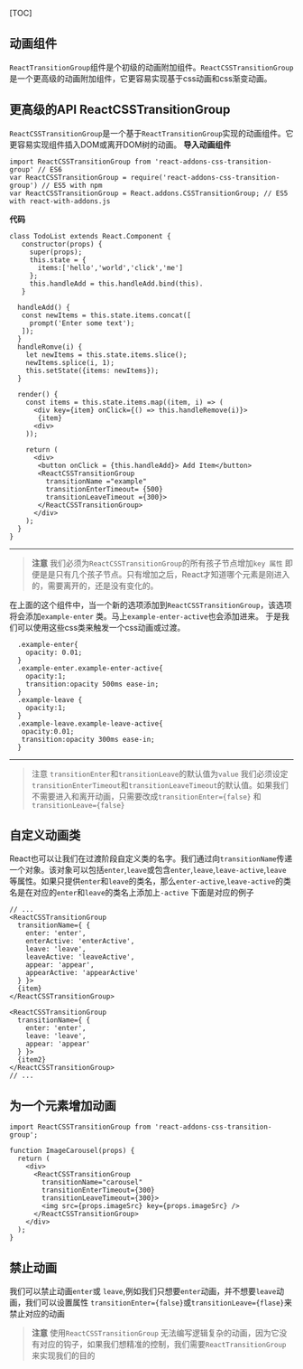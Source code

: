 <!--
author: 滇西之王
head: http://q.qlogo.cn/qqapp/100229475/C96DA226D9D07DECADAA54A78E9FEDF9/100
date: 2016-12-15
title: React动画实现
tags: reactjs
category: javascript
status: publish
summary: 本文介绍了ReactCSSTransitionGroup的使用
-->


[TOC]

## 动画组件
`ReactTransitionGroup`组件是个初级的动画附加组件。`ReactCSSTransitionGroup`是一个更高级的动画附加组件，它更容易实现基于css动画和css渐变动画。
## 更高级的API ReactCSSTransitionGroup
`ReactCSSTransitionGroup`是一个基于`ReactTransitionGroup`实现的动画组件。它更容易实现组件插入DOM或离开DOM树的动画。 
**导入动画组件**
```
import ReactCSSTransitionGroup from 'react-addons-css-transition-group' // ES6
var ReactCSSTransitionGroup = require('react-addons-css-transition-group') // ES5 with npm
var ReactCSSTransitionGroup = React.addons.CSSTransitionGroup; // ES5 with react-with-addons.js
```
**代码**
```
class TodoList extends React.Component {
   constructor(props) {
     super(props);
     this.state = {
       items:['hello','world','click','me']
     };
     this.handleAdd = this.handleAdd.bind(this).
   }

  handleAdd() {
   const newItems = this.state.items.concat([
     prompt('Enter some text');
   ]);
  }
  handleRomve(i) {
    let newItems = this.state.items.slice();
    newItems.splice(i, 1);
    this.setState({items: newItems});
  }

  render() {
    const items = this.state.items.map((item, i) => (
      <div key={item} onClick={() => this.handleRemove(i)}>
       {item}
      <div>
    ));

    return (
      <div>
       <button onClick = {this.handleAdd}> Add Item</button>
       <ReactCSSTransitionGroup
         transitionName ="example"
         transitionEnterTimeout= {500}
         transitionLeaveTimeout ={300}>
       </ReactCSSTransitionGroup>
      </div>
    );
  }
}
```
---
> **注意**
> 我们必须为`ReactCSSTransitionGroup`的所有孩子节点增加`key 属性` 即便是是只有几个孩子节点。只有增加之后，React才知道哪个元素是刚进入的，需要离开的，还是没有变化的。

在上面的这个组件中，当一个新的选项添加到`ReactCSSTransitionGroup`，该选项 将会添加`example-enter` 类。马上`example-enter-active`也会添加进来。
于是我们可以使用这些css类来触发一个css动画或过渡。
```
  .example-enter{
    opacity: 0.01;
  }
  .example-enter.example-enter-active{
    opacity:1;
    transition:opacity 500ms ease-in;
  }
  .example-leave {
    opacity:1;
  }
  .example-leave.example-leave-active{
   opacity:0.01;
   transition:opacity 300ms ease-in;
  }
```
---
> 注意
> `transitionEnter`和`transitionLeave`的默认值为`value` 我们必须设定`transitionEnterTimeout`和`transitionLeaveTimeout`的默认值。如果我们不需要进入和离开动画，只需要改成`transitionEnter={false}` 和`transitionLeave={false}`

## 自定义动画类
React也可以让我们在过渡阶段自定义类的名字。我们通过向`transitionName`传递一个对象。该对象可以包括`enter`,`leave`或包含`enter`,`leave`,`leave-active`,`leave`等属性。如果只提供`enter`和`leave`的类名，那么`enter-active`,`leave-active`的类名是在对应的`enter`和`leave`的类名上添加上`-active` 下面是对应的例子
```
// ...
<ReactCSSTransitionGroup
  transitionName={ {
    enter: 'enter',
    enterActive: 'enterActive',
    leave: 'leave',
    leaveActive: 'leaveActive',
    appear: 'appear',
    appearActive: 'appearActive'
  } }>
  {item}
</ReactCSSTransitionGroup>

<ReactCSSTransitionGroup
  transitionName={ {
    enter: 'enter',
    leave: 'leave',
    appear: 'appear'
  } }>
  {item2}
</ReactCSSTransitionGroup>
// ...
```
## 为一个元素增加动画
```
import ReactCSSTransitionGroup from 'react-addons-css-transition-group';

function ImageCarousel(props) {
  return (
    <div>
      <ReactCSSTransitionGroup
        transitionName="carousel"
        transitionEnterTimeout={300}
        transitionLeaveTimeout={300}>
        <img src={props.imageSrc} key={props.imageSrc} />
      </ReactCSSTransitionGroup>
    </div>
  );
}
```
## 禁止动画
我们可以禁止动画`enter`或 `leave`,例如我们只想要`enter`动画，并不想要`leave`动画，我们可以设置属性 `transitionEnter={false}`或`transitionLeave={flase}`来禁止对应的动画

> **注意**
> 使用`ReactCSSTransitionGroup` 无法编写逻辑复杂的动画，因为它没有对应的钩子，如果我们想精准的控制，我们需要`ReactTransitionGroup`来实现我们的目的